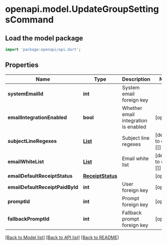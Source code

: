 # openapi.model.UpdateGroupSettingsCommand

## Load the model package
```dart
import 'package:openapi/api.dart';
```

## Properties
Name | Type | Description | Notes
------------ | ------------- | ------------- | -------------
**systemEmailId** | **int** | System email foreign key | 
**emailIntegrationEnabled** | **bool** | Whether email integration is enabled | [optional] 
**subjectLineRegexes** | [**List<SubjectLineRegex>**](SubjectLineRegex.md) | Subject line regexes | [default to const []]
**emailWhiteList** | [**List<GroupSettingsWhiteListEmail>**](GroupSettingsWhiteListEmail.md) | Email white list | [default to const []]
**emailDefaultReceiptStatus** | [**ReceiptStatus**](ReceiptStatus.md) |  | [optional] 
**emailDefaultReceiptPaidById** | **int** | User foreign key | [optional] 
**promptId** | **int** | Prompt foreign key | [optional] 
**fallbackPromptId** | **int** | Fallback prompt foreign key | [optional] 

[[Back to Model list]](../README.md#documentation-for-models) [[Back to API list]](../README.md#documentation-for-api-endpoints) [[Back to README]](../README.md)


